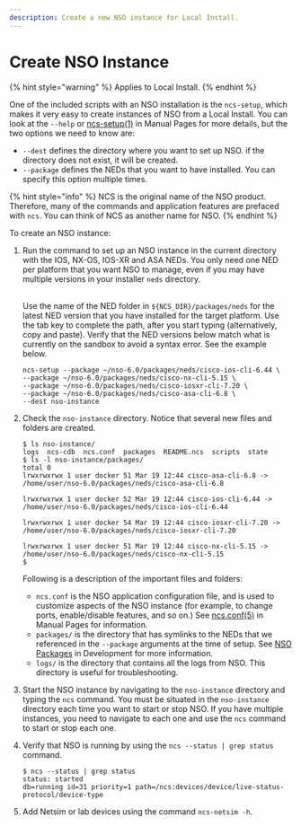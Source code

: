 ```yaml
---
description: Create a new NSO instance for Local Install.
---
```


# Create NSO Instance

{% hint style="warning" %}
Applies to Local Install.
{% endhint %}

One of the included scripts with an NSO installation is the `ncs-setup`, which makes it very easy to create instances of NSO from a Local Install. You can look at the `--help` or [ncs-setup(1)](https://developer.cisco.com/docs/nso-guides-6.1/#!ncs-man-pages-volume-1/man.1.ncs-setup) in Manual Pages for more details, but the two options we need to know are:

* `--dest` defines the directory where you want to set up NSO. if the directory does not exist, it will be created.
* `--package` defines the NEDs that you want to have installed. You can specify this option multiple times.

{% hint style="info" %}
NCS is the original name of the NSO product. Therefore, many of the commands and application features are prefaced with `ncs`. You can think of NCS as another name for NSO.
{% endhint %}

To create an NSO instance:

1.  Run the command to set up an NSO instance in the current directory with the IOS, NX-OS, IOS-XR and ASA NEDs. You only need one NED per platform that you want NSO to manage, even if you may have multiple versions in your installer `neds` directory.

    \
    Use the name of the NED folder in `${NCS_DIR}/packages/neds` for the latest NED version that you have installed for the target platform. Use the tab key to complete the path, after you start typing (alternatively, copy and paste). Verify that the NED versions below match what is currently on the sandbox to avoid a syntax error. See the example below.

    ```
    ncs-setup --package ~/nso-6.0/packages/neds/cisco-ios-cli-6.44 \
    --package ~/nso-6.0/packages/neds/cisco-nx-cli-5.15 \
    --package ~/nso-6.0/packages/neds/cisco-iosxr-cli-7.20 \
    --package ~/nso-6.0/packages/neds/cisco-asa-cli-6.8 \
    --dest nso-instance
    ```
2.  Check the `nso-instance` directory. Notice that several new files and folders are created.

    ```
    $ ls nso-instance/
    logs  ncs-cdb  ncs.conf  packages  README.ncs  scripts  state
    $ ls -l nso-instance/packages/
    total 0
    lrwxrwxrwx 1 user docker 51 Mar 19 12:44 cisco-asa-cli-6.8 ->
    /home/user/nso-6.0/packages/neds/cisco-asa-cli-6.8

    lrwxrwxrwx 1 user docker 52 Mar 19 12:44 cisco-ios-cli-6.44 ->
    /home/user/nso-6.0/packages/neds/cisco-ios-cli-6.44

    lrwxrwxrwx 1 user docker 54 Mar 19 12:44 cisco-iosxr-cli-7.20 ->
    /home/user/nso-6.0/packages/neds/cisco-iosxr-cli-7.20

    lrwxrwxrwx 1 user docker 51 Mar 19 12:44 cisco-nx-cli-5.15 ->
    /home/user/nso-6.0/packages/neds/cisco-nx-cli-5.15
    $
    ```

    Following is a description of the important files and folders:

    * `ncs.conf` is the NSO application configuration file, and is used to customize aspects of the NSO instance (for example, to change ports, enable/disable features, and so on.) See [ncs.conf(5)](https://developer.cisco.com/docs/nso-guides-6.1/#!ncs-man-pages-volume-5/man.5.ncs.conf) in Manual Pages for information.
    * `packages/` is the directory that has symlinks to the NEDs that we referenced in the `--package` arguments at the time of setup. See [NSO Packages](../../../development/concepts/packages.md) in Development for more information.
    * `logs/` is the directory that contains all the logs from NSO. This directory is useful for troubleshooting.
3. Start the NSO instance by navigating to the `nso-instance` directory and typing the `ncs` command. You must be situated in the `nso-instance` directory each time you want to start or stop NSO. If you have multiple instances, you need to navigate to each one and use the `ncs` command to start or stop each one.
4.  Verify that NSO is running by using the `ncs --status | grep status` command.

    ```
    $ ncs --status | grep status
    status: started
    db=running id=31 priority=1 path=/ncs:devices/device/live-status-protocol/device-type
    ```
5. Add Netsim or lab devices using the command `ncs-netsim -h`.
